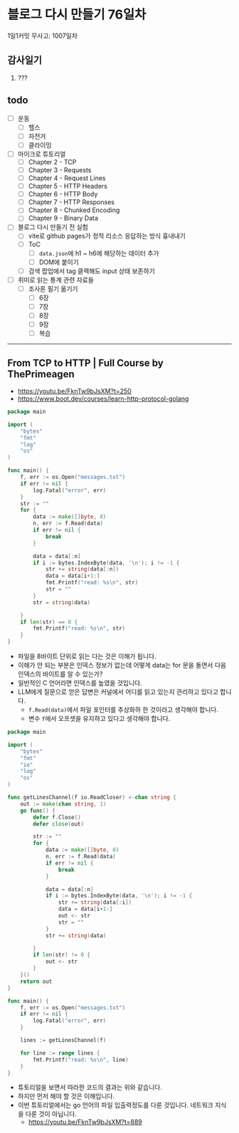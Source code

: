# 블로그 다시 만들기 76일차

1일1커밋 무사고: 1007일차

## 감사일기

1. ???

## todo

- [ ] 운동
  - [ ] 헬스
  - [ ] 자전거
  - [ ] 클라이밍
- [ ] 마이크로 튜토리얼
  - [ ] Chapter 2 - TCP
  - [ ] Chapter 3 - Requests
  - [ ] Chapter 4 - Request Lines
  - [ ] Chapter 5 - HTTP Headers
  - [ ] Chapter 6 - HTTP Body
  - [ ] Chapter 7 - HTTP Responses
  - [ ] Chapter 8 - Chunked Encoding
  - [ ] Chapter 9 - Binary Data
- [ ] 블로그 다시 만들기 전 실험
  - [ ] vite로 github pages가 정적 리소스 응답하는 방식 흉내내기
  - [ ] ToC
    - [ ] `data.json`에 h1 ~ h6에 해당하는 데이터 추가
    - [ ] DOM에 붙이기
  - [ ] 검색 팝업에서 tag 클랙해도 input 상태 보존하기
- [ ] 취미로 읽는 통계 관련 자료들
  - [ ] 조사론 필기 옮기기
    - [ ] 6장
    - [ ] 7장
    - [ ] 8장
    - [ ] 9장
    - [ ] 복습

---

## From TCP to HTTP | Full Course by ThePrimeagen

- https://youtu.be/FknTw9bJsXM?t=250
- https://www.boot.dev/courses/learn-http-protocol-golang

```go
package main

import (
	"bytes"
	"fmt"
	"log"
	"os"
)

func main() {
	f, err := os.Open("messages.txt")
	if err != nil {
		log.Fatal("error", err)
	}
	str := ""
	for {
		data := make([]byte, 8)
		n, err := f.Read(data)
		if err != nil {
			break
		}

		data = data[:n]
		if i := bytes.IndexByte(data, '\n'); i != -1 {
			str += string(data[:n])
			data = data[i+1:]
			fmt.Printf("read: %s\n", str)
			str = ""
		}
		str = string(data)

	}
	if len(str) == 0 {
		fmt.Printf("read: %s\n", str)
	}
}
```

- 파일을 8바이트 단위로 읽는 다는 것은 이해가 됩니다.
- 이해가 안 되는 부분은 인덱스 정보가 없는데 어떻게 data는 for 문을 돌면서 다음 인덱스의 바이트를 알 수 있는가?
- 일반적인 C 언어라면 인덱스를 높였을 것입니다.
- LLM에게 질문으로 얻은 답변은 커널에서 어디를 읽고 있는지 관리하고 있다고 합니다.
  - `f.Read(data)`에서 파일 포인터를 추상화하 한 것이라고 생각해야 합니다.
  - 변수 `f`에서 오프셋을 유지하고 있다고 생각해야 합니다.

```go
package main

import (
	"bytes"
	"fmt"
	"io"
	"log"
	"os"
)

func getLinesChannel(f io.ReadCloser) <-chan string {
	out := make(chan string, 1)
	go func() {
		defer f.Close()
		defer close(out)

		str := ""
		for {
			data := make([]byte, 8)
			n, err := f.Read(data)
			if err != nil {
				break
			}

			data = data[:n]
			if i := bytes.IndexByte(data, '\n'); i != -1 {
				str += string(data[:i])
				data = data[i+1:]
				out <- str
				str = ""
			}
			str += string(data)

		}
		if len(str) != 0 {
			out <- str
		}
	}()
	return out
}

func main() {
	f, err := os.Open("messages.txt")
	if err != nil {
		log.Fatal("error", err)
	}

	lines := getLinesChannel(f)

	for line := range lines {
		fmt.Printf("read: %s\n", line)
	}
}

```

- 튜토리얼을 보면서 따라한 코드의 결과는 위와 같습니다.
- 하지만 먼저 해야 할 것은 이해입니다.
- 이번 튜토리얼에서는 go 언어의 파일 입출력정도를 다룬 것입니다. 네트워크 지식을 다룬 것이 아닙니다.
  - https://youtu.be/FknTw9bJsXM?t=889
